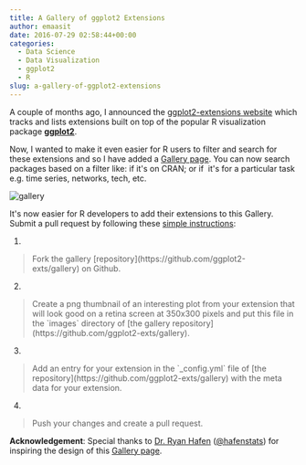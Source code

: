 ```yaml
---
title: A Gallery of ggplot2 Extensions
author: emaasit
date: 2016-07-29 02:58:44+00:00
categories:
  - Data Science
  - Data Visualization
  - ggplot2
  - R
slug: a-gallery-of-ggplot2-extensions
---
```


A couple of months ago, I announced the [ggplot2-extensions website](http://www.ggplot2-exts.org/) which tracks and lists extensions built on top of the popular R visualization package **[ggplot2](http://docs.ggplot2.org/current/)**.

Now, I wanted to make it even easier for R users to filter and search for these extensions and so I have added a [Gallery page](http://www.ggplot2-exts.org/gallery/). You can now search packages based on a filter like: if it's on CRAN; or if  it's for a particular task e.g. time series, networks, tech, etc.

![gallery](https://emaasit.files.wordpress.com/2016/07/gallery.png)

<!-- more -->

It's now easier for R developers to add their extensions to this Gallery. Submit a pull request by following these [simple instructions](https://github.com/ggplot2-exts/gallery#adding-a-ggplot2-extension):



	
  1. 


<blockquote>Fork the gallery [repository](https://github.com/ggplot2-exts/gallery) on Github.</blockquote>




	
  2. 


<blockquote>Create a png thumbnail of an interesting plot from your extension that will look good on a retina screen at 350x300 pixels and put this file in the `images` directory of [the gallery repository](https://github.com/ggplot2-exts/gallery).</blockquote>




	
  3. 


<blockquote>Add an entry for your extension in the `_config.yml` file of [the repository](https://github.com/ggplot2-exts/gallery) with the meta data for your extension.</blockquote>




	
  4. 


<blockquote>Push your changes and create a pull request.</blockquote>





**Acknowledgement**: Special thanks to [Dr. Ryan Hafen](http://ryanhafen.com/) ([@hafenstats](https://twitter.com/hafenstats)) for inspiring the design of this [Gallery page](http://www.ggplot2-exts.org/gallery/).


